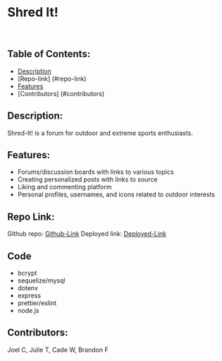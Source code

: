 
# Shred It!

<img scr="./images/">
<img scr="./images/">
<img scr="./images/">
<img scr="./images/">


## Table of Contents:
 - [Description](#description)
 - [Repo-link] (#repo-link)
 - [Features](#features)
 - [Contributors] (#contributors)


## Description:
Shred-It! is a forum for outdoor and extreme sports enthusiasts.

## Features:
- Forums/discussion boards with links to various topics
- Creating personalized posts with links to source
- Liking and commenting platform
- Personal profiles, usernames, and icons related to outdoor interests

## Repo Link:
Github repo: [Github-Link](https://github.com/joelcutler/group-project-2pp.com)
Deployed link: [Deployed-Link](https://shred-it.herokua) 


## Code
- bcrypt
- sequelize/mysql
- dotenv
- express
- prettier/eslint
- node.js

## Contributors:
Joel C, Julie T, Cade W, Brandon F
